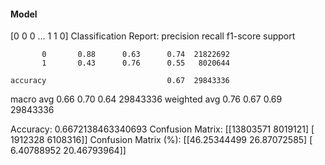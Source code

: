 #### Model
[0 0 0 ... 1 1 0]
Classification Report:
              precision    recall  f1-score   support

           0       0.88      0.63      0.74  21822692
           1       0.43      0.76      0.55   8020644

    accuracy                           0.67  29843336
   macro avg       0.66      0.70      0.64  29843336
weighted avg       0.76      0.67      0.69  29843336

Accuracy: 0.6672138463340693
Confusion Matrix:
[[13803571  8019121]
 [ 1912328  6108316]]
Confusion Matrix (%):
[[46.25344499 26.87072585]
 [ 6.40788952 20.46793964]]
